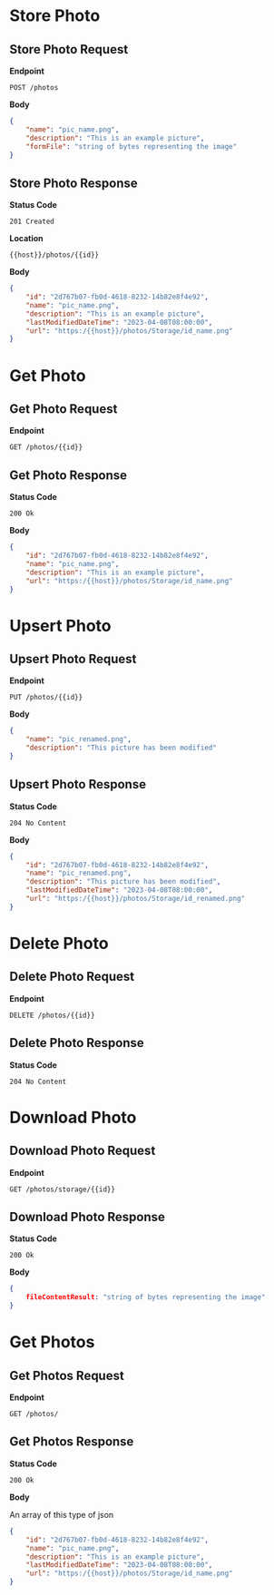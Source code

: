 # Store Photo

## Store Photo Request

**Endpoint**

`POST /photos`

**Body**

```json
{
	"name": "pic_name.png",
	"description": "This is an example picture",
	"formFile": "string of bytes representing the image"
}
```

## Store Photo Response

**Status Code**

`201 Created`

**Location**

`{{host}}/photos/{{id}}`

**Body**

```json
{
	"id": "2d767b07-fb0d-4618-8232-14b82e8f4e92",
	"name": "pic_name.png",
	"description": "This is an example picture",
	"lastModifiedDateTime": "2023-04-08T08:00:00",
	"url": "https:/{{host}}/photos/Storage/id_name.png"
}
```

# Get Photo

## Get Photo Request

**Endpoint**

`GET /photos/{{id}}`

## Get Photo Response

**Status Code**

`200 Ok`

**Body**

```json
{
	"id": "2d767b07-fb0d-4618-8232-14b82e8f4e92",
	"name": "pic_name.png",
	"description": "This is an example picture",
	"url": "https:/{{host}}/photos/Storage/id_name.png"
}
```

# Upsert Photo

## Upsert Photo Request

**Endpoint**

`PUT /photos/{{id}}`

**Body**

```json
{
	"name": "pic_renamed.png",
	"description": "This picture has been modified"
}
```

## Upsert Photo Response

**Status Code**

`204 No Content`

**Body**

```json
{
	"id": "2d767b07-fb0d-4618-8232-14b82e8f4e92",
	"name": "pic_renamed.png",
	"description": "This picture has been modified",
	"lastModifiedDateTime": "2023-04-08T08:00:00",
	"url": "https:/{{host}}/photos/Storage/id_renamed.png"
}
```

# Delete Photo

## Delete Photo Request

**Endpoint**

`DELETE /photos/{{id}}`

## Delete Photo Response

**Status Code**

`204 No Content`

# Download Photo

## Download Photo Request

**Endpoint**

`GET /photos/storage/{{id}}`

## Download Photo Response

**Status Code**

`200 Ok`

**Body**

```json
{
	fileContentResult: "string of bytes representing the image"
}
```

# Get Photos

## Get Photos Request

**Endpoint**

`GET /photos/`

## Get Photos Response

**Status Code**

`200 Ok`

**Body**

An array of this type of json

```json
{
	"id": "2d767b07-fb0d-4618-8232-14b82e8f4e92",
	"name": "pic_name.png",
	"description": "This is an example picture",
	"lastModifiedDateTime": "2023-04-08T08:00:00",
	"url": "https:/{{host}}/photos/Storage/id_name.png"
}
```